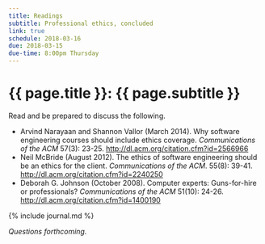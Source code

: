 ```yaml
---
title: Readings
subtitle: Professional ethics, concluded
link: true
schedule: 2018-03-16
due: 2018-03-15
due-time: 8:00pm Thursday
---
```

# {{ page.title }}: {{ page.subtitle }}

Read and be prepared to discuss the following.

- Arvind Narayaan and Shannon Vallor (March 2014). Why software engineering courses should include ethics coverage. _Communications of the ACM_ 57(3): 23-25.  <http://dl.acm.org/citation.cfm?id=2566966>
- Neil McBride (August 2012). The ethics of software engineering should be an ethics for the client. _Communications of the ACM_. 55(8): 39-41.  <http://dl.acm.org/citation.cfm?id=2240250>
- Deborah G. Johnson (October 2008). Computer experts: Guns-for-hire or professionals? _Communications of the ACM_ 51(10): 24-26.  <http://dl.acm.org/citation.cfm?id=1400190>

{% include journal.md %}

_Questions forthcoming._
